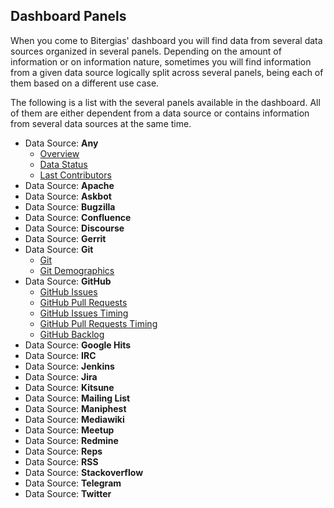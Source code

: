 ## Dashboard Panels

When you come to Bitergias' dashboard you will find data from several data sources
organized in several panels. Depending on the amount of information or on
information nature, sometimes you will find information from a given data
source logically split across several panels, being each of them based on a
different use case.


The following is a list with the several panels available in the dashboard. All of them are either dependent from a data source or contains information from several data sources at the same time.

* Data Source: **Any**
  * [Overview](overview.md)
  * [Data Status](data-status.md)
  * [Last Contributors](last-contributors.md)
* Data Source: **Apache**
* Data Source: **Askbot**
* Data Source: **Bugzilla**
* Data Source: **Confluence**
* Data Source: **Discourse**
* Data Source: **Gerrit**
* Data Source: **Git**
  * [Git](git.md)
  * [Git Demographics](git-demographics.md)
* Data Source: **GitHub**
  * [GitHub Issues](github-issues.md)
  * [GitHub Pull Requests](github-pullrequests.md)
  * [GitHub Issues Timing](github-issues-timing.md)
  * [GitHub Pull Requests Timing](github-pullrequests-timing.md)
  * [GitHub Backlog](github-backlog.md)
* Data Source: **Google Hits**
* Data Source: **IRC**
* Data Source: **Jenkins**
* Data Source: **Jira**
* Data Source: **Kitsune**
* Data Source: **Mailing List**
* Data Source: **Maniphest**
* Data Source: **Mediawiki**
* Data Source: **Meetup**
* Data Source: **Redmine**
* Data Source: **Reps**
* Data Source: **RSS**
* Data Source: **Stackoverflow**
* Data Source: **Telegram**
* Data Source: **Twitter**
